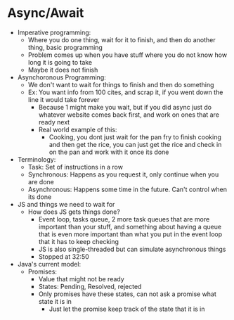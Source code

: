 # Async/Await 
* Imperative programming:
  * Where you do one thing, wait for it to finish, and then do another thing, basic programming
  * Problem comes up when you have stuff where you do not know how long it is going to take
  * Maybe it does not finish
* Asynchoronous Programming:
  * We don't want to wait for things to finish and then do something
  * Ex: You want info from 100 cites, and scrap it, if you went down the line it would take forever
    * Because 1 might make you wait, but if you did async just do whatever website comes back first, and work on ones that are ready next
    * Real world example of this:
      * Cooking, you dont just wait for the pan fry to finish cooking and then get the rice, you can just get the rice and check in on the pan and work with it once its done
* Terminology:
  * Task: Set of instructions in a row
  * Synchronous: Happens as you request it, only continue when you are done
  * Asynchronous: Happens some time in the future. Can't control when its done
* JS and things we need to wait for
  * How does JS gets things done?
    * Event loop, tasks queue, 2 more task queues that are more important than your stuff, and something about having a queue that is even more important than what you put in the event loop that it has to keep checking
    * JS is also single-threaded but can simulate asynchronous things
    * Stopped at 32:50
* Java's current model:
  * Promises:
    * Value that might not be ready
    * States: Pending, Resolved, rejected
    * Only promises have these states, can not ask a promise what state it is in
      * Just let the promise keep track of the state that it is in
